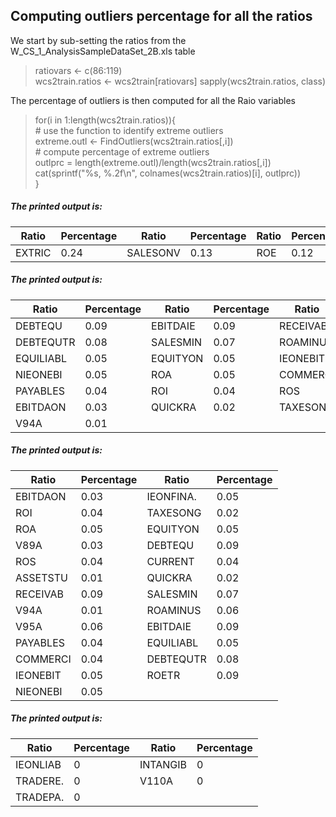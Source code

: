 ## Computing outliers percentage for all the ratios

We start by sub-setting the ratios from the W_CS_1_AnalysisSampleDataSet_2B.xls table

> ratiovars <- c(86:119)<br>
> wcs2train.ratios <- wcs2train[ratiovars]<r>
> sapply(wcs2train.ratios, class)<br>

The percentage of outliers is then computed for all the Raio variables

> for(i in 1:length(wcs2train.ratios)){<br>
> \# use the function to identify extreme outliers<br>
> extreme.outl <- FindOutliers(wcs2train.ratios[,i])<br>
> \# compute percentage of extreme outliers<br>
> outlprc = length(extreme.outl)/length(wcs2train.ratios[,i])<br>
> cat(sprintf("%s, %.2f\n", colnames(wcs2train.ratios)[i], outlprc))<br>
> }<br>

 ##### <em>The printed output is:
| Ratio | Percentage | Ratio | Percentage | Ratio | Percentage | Ratio | Percentage |
| ----- | ---------- | ----- | -----------| ----- | ---------- | ----- | -----------|
| EXTRIC | 0.24 | SALESONV | 0.13 | ROE | 0.12 | INVENTOR | 0.1 |
</em>

 ##### <em>The printed output is:
| Ratio | Percentage | Ratio | Percentage | Ratio | Percentage | Ratio | Percentage |
| ----- | ---------- | ----- | -----------| ----- | ---------- | ----- | -----------|
| DEBTEQU | 0.09 | EBITDAIE | 0.09 | RECEIVAB | 0.09 | ROETR | 0.09 | 
| DEBTEQUTR | 0.08 | SALESMIN | 0.07 | ROAMINUS | 0.06 | V95A | 0.06 |  
| EQUILIABL | 0.05 | EQUITYON | 0.05 | IEONEBIT | 0.05 | IEONFINA. | 0.05 |
| NIEONEBI | 0.05 | ROA | 0.05 | COMMERCI | 0.04 | CURRENT | 0.04 |
| PAYABLES | 0.04 | ROI | 0.04 | ROS | 0.04 | V89A | 0.03 |
| EBITDAON | 0.03 | QUICKRA | 0.02 | TAXESONG | 0.02 | ASSETSTU | 0.01 |
| V94A | 0.01 |    |    |    |    |    |    |
</em>

 ##### <em>The printed output is:
| Ratio | Percentage | Ratio | Percentage |
| ----- | ---------- | ----- | -----------|
| EBITDAON | 0.03 | IEONFINA. | 0.05 |
| ROI | 0.04 | TAXESONG | 0.02 |
| ROA | 0.05 | EQUITYON | 0.05 |
| V89A | 0.03 | DEBTEQU | 0.09 |
| ROS | 0.04 | CURRENT | 0.04 |
| ASSETSTU | 0.01 | QUICKRA | 0.02 |
| RECEIVAB | 0.09 | SALESMIN | 0.07 |
| V94A | 0.01 | ROAMINUS | 0.06 |
| V95A | 0.06 | EBITDAIE | 0.09 |
| PAYABLES | 0.04 | EQUILIABL | 0.05 |
| COMMERCI | 0.04 | DEBTEQUTR | 0.08 |
| IEONEBIT | 0.05 | ROETR | 0.09 |
| NIEONEBI | 0.05 |  |  |
</em>

 ##### <em>The printed output is:
| Ratio | Percentage | Ratio | Percentage |
| ----- | ---------- | ----- | -----------|
| IEONLIAB | 0 | INTANGIB | 0 |
| TRADERE. | 0 | V110A | 0 |
| TRADEPA. | 0 |  |  |




